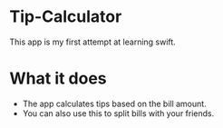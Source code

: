 # Tip-Calculator

This app is my first attempt at learning swift.


# What it does

* The app calculates tips based on the bill amount.
* You can also use this to split bills with your friends.
